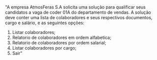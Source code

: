 "A empresa AtmosFeras S.A solicita uma solução para qualificar seus candidatos a vaga de coder 01A do departamento de vendas.
A solução deve conter uma lista de colaboradores e seus respectivos documentos, cargo e salário, e as seguintes opções:
1. Listar colaboradores;
2. Relatorio de colaboradores em ordem alfabetica;
3. Relatorio de colaboradores por ordem salarial;
4. Listar colaboradores por cargo;
5. Sair" 

